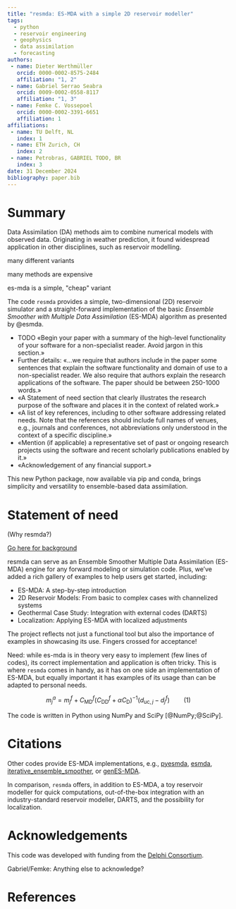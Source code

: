 ```yaml
---
title: "resmda: ES-MDA with a simple 2D reservoir modeller"
tags:
  - python
  - reservoir engineering
  - geophysics
  - data assimilation
  - forecasting
authors:
 - name: Dieter Werthmüller
   orcid: 0000-0002-8575-2484
   affiliation: "1, 2"
 - name: Gabriel Serrao Seabra
   orcid: 0009-0002-0558-8117
   affiliation: "1, 3"
 - name: Femke C. Vossepoel
   orcid: 0000-0002-3391-6651
   affiliation: 1
affiliations:
 - name: TU Delft, NL
   index: 1
 - name: ETH Zurich, CH
   index: 2
 - name: Petrobras, GABRIEL TODO, BR
   index: 3
date: 31 December 2024
bibliography: paper.bib
---
```


# Summary

Data Assimilation (DA) methods aim to combine numerical models with observed
data. Originating in weather prediction, it found widespread application in
other disciplines, such as reservoir modelling.

many different variants

many methods are expensive

es-mda is a simple, "cheap" variant

The code `resmda` provides a simple, two-dimensional (2D) reservoir simulator
and a straight-forward implementation of the basic *Ensemble Smoother with
Multiple Data Assimilation* (ES-MDA) algorithm as presented by @esmda.


- TODO «Begin your paper with a summary of the high-level functionality of your
  software for a non-specialist reader. Avoid jargon in this section.»
- Further details: «...we require that authors include in the paper some
  sentences that explain the software functionality and domain of use to a
  non-specialist reader. We also require that authors explain the research
  applications of the software. The paper should be between 250-1000 words.»
- «A Statement of need section that clearly illustrates the research purpose of
  the software and places it in the context of related work.»
- «A list of key references, including to other software addressing related
  needs. Note that the references should include full names of venues, e.g.,
  journals and conferences, not abbreviations only understood in the context of
  a specific discipline.»
- «Mention (if applicable) a representative set of past or ongoing research
  projects using the software and recent scholarly publications enabled by it.»
- «Acknowledgement of any financial support.»


This new Python package, now available via pip and conda, brings simplicity and versatility to ensemble-based data assimilation. 


# Statement of need

(Why resmda?)

[Go here for background](https://tuda-geo.github.io/resmda/manual/about.html)

resmda can serve as an Ensemble Smoother Multiple Data Assimilation (ES-MDA)
engine for any forward modeling or simulation code. Plus, we’ve added a rich
gallery of examples to help users get started, including:

- ES-MDA: A step-by-step introduction
- 2D Reservoir Models: From basic to complex cases with channelized systems
- Geothermal Case Study: Integration with external codes (DARTS)
- Localization: Applying ES-MDA with localized adjustments

The project reflects not just a functional tool but also the importance of
examples in showcasing its use. Fingers crossed for acceptance!




Need: while es-mda is in theory very easy to implement (few lines of codes),
its correct implementation and application is often tricky. This is where
`resmda` comes in handy, as it has on one side an implementation of ES-MDA, but
equally important it has examples of its usage than can be adapted to personal
needs.



$$
    m_j^a = m_j^f + C_\text{MD}^f \left(C_\text{DD}^f + \alpha C_\text{D}
   \right)^{-1}\left(d_{\text{uc},j} - d_j^f \right) \qquad \text{(1)}
$$


The code is written in Python using NumPy and SciPy [@NumPy;@SciPy].

# Citations

Other codes provide ES-MDA implementations, e.g.,
[pyesmda](https://pypi.org/project/pyesmda),
[esmda](https://github.com/rodrigoext/esmda),
[iterative_ensemble_smoother](https://github.com/equinor/iterative_ensemble_smoother),
or
[genES-MDA](https://www.sciencedirect.com/science/article/abs/pii/S0098300422001601).

In comparison, `resmda` offers, in addition to ES-MDA, a toy reservoir modeller
for quick computations, out-of-the-box integration with an industry-standard
reservoir modeller, DARTS, and the possibility for localization.



# Acknowledgements

This code was developed with funding from the [Delphi
Consortium](https://www.delphi-consortium.com).

Gabriel/Femke: Anything else to acknowledge?


# References
